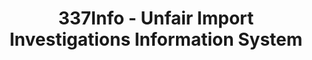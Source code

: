 ---
bigquery: https://console.cloud.google.com/bigquery?p=patents-public-data&d=usitc_investigations&page=dataset&project=sheets-management-319211
citation: US International Trade Commission 337Info Unfair Import Investigations Information
  System
contributors: US International Trade Comission
cost: None
description: US International Trade Commission 337Info Unfair Import Investigations
  Information System contains data on investigations done under Section 337. Section
  337 declares the infringement of certain statutory intellectual property rights
  and other forms of unfair competition in import trade to be unlawful practices.
  Most Section 337 investigations involve allegations of patent or registered trademark
  infringement.
documentation: FAQ and tutorial available on the site
last_edit: 04/07/2022, 15:56:51
location: https://pubapps2.usitc.gov/337external/
maintained_by: US International Trade Comission
schema_fields:
- internalRemand
- teoIdDueDate
- title
- endDateMarkmanHearing
- teoIdIssueDate
- markmanHearing
- finalDetNoViolation
- id
- currentActiveALJ
- copyrightNumbers
- ouiiAttorney
- patentNumbers
- investigationNo
- startDateMarkmanHearing
- scheduledEndDateEvidHear
- scheduledStartDateEvidHear
- actualStartDateEvidHear
- finalIdOnViolationDue
- gcAttorney
- dateOfPublicationFrNotice
- issueDateOtherNonFinal
- ouiiParticipation
- finalIdOnViolationIssue
- htsNumbers
- dateComplaintFiled
- aljAssigned
- investigationType
- investigationTermDate
- actualEndDateEvidHear
- cafcAppeals
- respondent
- targetDate
- patentNumber
- dateCreated
- trademarkNumbers
- currentStatus
- teoReliefGranted
- complainant
- teoProceedingInvolved
- lastUpdated
- invUnfairAct
- publication_number
- finalDetViolation
- docketNo
shortname: unfair_import_investigations
tags:
- import
- legal
- trade
timeframe: 2008-2021 (prior to 2008 downloadable as a JSON file)
title: 337Info - Unfair Import Investigations Information System
uuid: 2721f5ec-e599-4890-9265-9706719fc71e
---